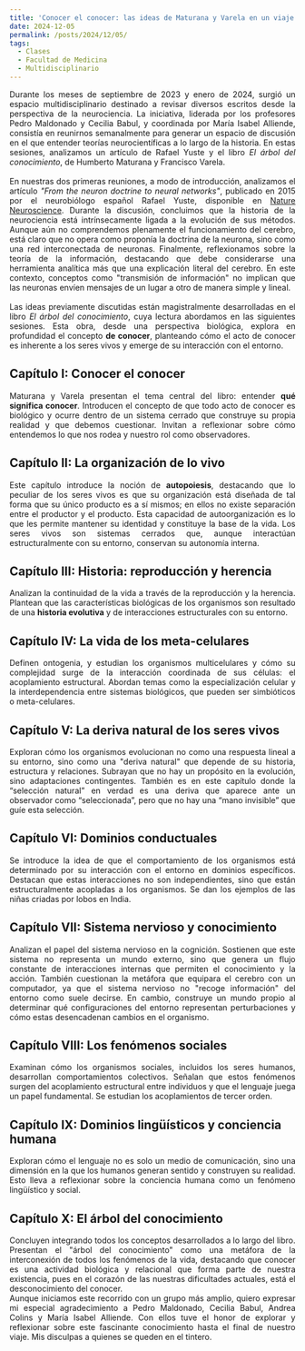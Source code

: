 ```yaml
---
title: 'Conocer el conocer: las ideas de Maturana y Varela en un viaje colaborativo'
date: 2024-12-05
permalink: /posts/2024/12/05/
tags:
  - Clases
  - Facultad de Medicina
  - Multidisciplinario
---
```

<div style="text-align: justify;">Durante los meses de septiembre de 2023 y enero de 2024, surgió un espacio multidisciplinario destinado a revisar diversos escritos desde la perspectiva de la neurociencia. La iniciativa, liderada por los profesores Pedro Maldonado y Cecilia Babul, y coordinada por María Isabel Alliende, consistía en reunirnos semanalmente para generar un espacio de discusión en el que entender teorías neurocientíficas a lo largo de la historia. En estas sesiones, analizamos un artículo de Rafael Yuste y el libro <em>El árbol del conocimiento</em>, de Humberto Maturana y Francisco Varela.</div>
<br>
<div style="text-align: justify;">En nuestras dos primeras reuniones, a modo de introducción, analizamos el artículo <em>"From the neuron doctrine to neural networks"</em>, publicado en 2015 por el neurobiólogo español Rafael Yuste, disponible en <a href="https://www.nature.com/articles/nrn3962" target="_blank">Nature Neuroscience</a>. Durante la discusión, concluimos que la historia de la neurociencia está intrínsecamente ligada a la evolución de sus métodos. Aunque aún no comprendemos plenamente el funcionamiento del cerebro, está claro que no opera como proponía la doctrina de la neurona, sino como una red interconectada de neuronas. Finalmente, reflexionamos sobre la teoría de la información, destacando que debe considerarse una herramienta analítica más que una explicación literal del cerebro. En este contexto, conceptos como "transmisión de información" no implican que las neuronas envíen mensajes de un lugar a otro de manera simple y lineal.</div>
<br>
<div style="text-align: justify;">Las ideas previamente discutidas están magistralmente desarrolladas en el libro <em>El árbol del conocimiento</em>, cuya lectura abordamos en las siguientes sesiones. Esta obra, desde una perspectiva biológica, explora en profundidad el concepto <strong>de conocer</strong>, planteando cómo el acto de conocer es inherente a los seres vivos y emerge de su interacción con el entorno.</div>
<h2><strong>Capítulo I: Conocer el conocer</strong></h2>
<div style="text-align: justify;">Maturana y Varela presentan el tema central del libro: entender <strong>qué significa conocer</strong>. Introducen el concepto de que todo acto de conocer es biológico y ocurre dentro de un sistema cerrado que construye su propia realidad y que debemos cuestionar. Invitan a reflexionar sobre cómo entendemos lo que nos rodea y nuestro rol como observadores.</div>
<h2><strong>Capítulo II: La organización de lo vivo</strong></h2>
<div style="text-align: justify;">Este capítulo introduce la noción de <strong>autopoiesis</strong>, destacando que lo peculiar de los seres vivos es que su organización está diseñada de tal forma que su único producto es a sí mismos; en ellos no existe separación entre el productor y el producto. Esta capacidad de autoorganización es lo que les permite mantener su identidad y constituye la base de la vida. Los seres vivos son sistemas cerrados que, aunque interactúan estructuralmente con su entorno, conservan su autonomía interna.</div>
<h2><strong>Capítulo III: Historia: reproducción y herencia</strong></h2>
<div style="text-align: justify;">Analizan la continuidad de la vida a través de la reproducción y la herencia. Plantean que las características biológicas de los organismos son resultado de una <strong>historia evolutiva</strong> y de interacciones estructurales con su entorno.</div>
<h2><strong>Capítulo IV: La vida de los meta-celulares</strong></h2>
<div style="text-align: justify;">Definen ontogenia, y estudian los organismos multicelulares y cómo su complejidad surge de la interacción coordinada de sus células: el acoplamiento estructural. Abordan temas como la especialización celular y la interdependencia entre sistemas biológicos, que pueden ser simbióticos o meta-celulares.</div>
<h2><strong>Capítulo V: La deriva natural de los seres vivos</strong></h2>
<div style="text-align: justify;">Exploran cómo los organismos evolucionan no como una respuesta lineal a su entorno, sino como una "deriva natural" que depende de su historia, estructura y relaciones. Subrayan que no hay un propósito en la evolución, sino adaptaciones contingentes. También es en este capítulo donde la “selección natural” en verdad es una deriva que aparece ante un observador como “seleccionada”, pero que no hay una “mano invisible” que guíe esta selección.</div>
<h2><strong>Capítulo VI: Dominios conductuales</strong></h2>
<div style="text-align: justify;">Se introduce la idea de que el comportamiento de los organismos está determinado por su interacción con el entorno en dominios específicos. Destacan que estas interacciones no son independientes, sino que están estructuralmente acopladas a los organismos. Se dan los ejemplos de las niñas criadas por lobos en India.</div>
<h2><strong>Capítulo VII: Sistema nervioso y conocimiento</strong></h2>
<div style="text-align: justify;">Analizan el papel del sistema nervioso en la cognición. Sostienen que este sistema no representa un mundo externo, sino que genera un flujo constante de interacciones internas que permiten el conocimiento y la acción. También cuestionan la metáfora que equipara el cerebro con un computador, ya que el sistema nervioso no "recoge información" del entorno como suele decirse. En cambio, construye un mundo propio al determinar qué configuraciones del entorno representan perturbaciones y cómo estas desencadenan cambios en el organismo.</div>
<h2><strong>Capítulo VIII: Los fenómenos sociales</strong></h2>
<div style="text-align: justify;">Examinan cómo los organismos sociales, incluidos los seres humanos, desarrollan comportamientos colectivos. Señalan que estos fenómenos surgen del acoplamiento estructural entre individuos y que el lenguaje juega un papel fundamental. Se estudian los acoplamientos de tercer orden.</div>
<h2><strong>Capítulo IX: Dominios lingüísticos y conciencia humana</strong></h2>
<div style="text-align: justify;">Exploran cómo el lenguaje no es solo un medio de comunicación, sino una dimensión en la que los humanos generan sentido y construyen su realidad. Esto lleva a reflexionar sobre la conciencia humana como un fenómeno lingüístico y social.</div>
<h2><strong>Capítulo X: El árbol del conocimiento</strong></h2>
<div style="text-align: justify;">Concluyen integrando todos los conceptos desarrollados a lo largo del libro. Presentan el "árbol del conocimiento" como una metáfora de la interconexión de todos los fenómenos de la vida, destacando que conocer es una actividad biológica y relacional que forma parte de nuestra existencia, pues en el corazón de las nuestras dificultades actuales, está el desconocimiento del conocer.</div>
<div style="text-align: justify;">Aunque iniciamos este recorrido con un grupo más amplio, quiero expresar mi especial agradecimiento a Pedro Maldonado, Cecilia Babul, Andrea Colins y María Isabel Alliende. Con ellos tuve el honor de explorar y reflexionar sobre este fascinante conocimiento hasta el final de nuestro viaje. Mis disculpas a quienes se queden en el tintero.</div>
